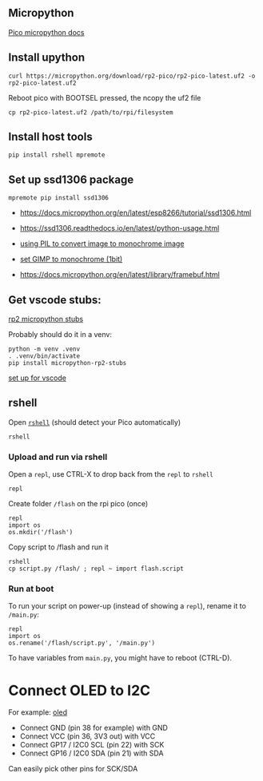 ## Micropython

[Pico micropython docs](https://www.raspberrypi.com/documentation/microcontrollers/micropython.html)

## Install upython

```
curl https://micropython.org/download/rp2-pico/rp2-pico-latest.uf2 -o rp2-pico-latest.uf2
```

Reboot pico with BOOTSEL pressed, the ncopy the uf2 file

```
cp rp2-pico-latest.uf2 /path/to/rpi/filesystem
```

## Install host tools

```
pip install rshell mpremote
```

## Set up ssd1306 package

```
mpremote pip install ssd1306
```

- https://docs.micropython.org/en/latest/esp8266/tutorial/ssd1306.html

- https://ssd1306.readthedocs.io/en/latest/python-usage.html

- [using PIL to convert image to monochrome image](https://github.com/adafruit/Adafruit_Python_SSD1306/blob/master/examples/image.py)

- [set GIMP to monochrome (1bit)](https://graphicdesign.stackexchange.com/questions/103717/how-do-i-create-true-two-color-images-in-gimp)

- https://docs.micropython.org/en/latest/library/framebuf.html

## Get vscode stubs:

[rp2 micropython stubs](https://github.com/Josverl/micropython-stubs)


Probably should do it in a venv:

```
python -m venv .venv
. .venv/bin/activate
pip install micropython-rp2-stubs
```

[set up for vscode](https://micropython-stubs.readthedocs.io/en/latest/22_vscode.html)

## rshell

Open [`rshell`](https://github.com/dhylands/rshell) (should detect your Pico automatically)

```
rshell
```

### Upload and run via rshell

Open a `repl`, use CTRL-X to drop back from the `repl` to `rshell`

```
repl
```

Create folder `/flash` on the rpi pico (once)

```
repl
import os
os.mkdir('/flash')
```

Copy script to /flash and run it

```
rshell
cp script.py /flash/ ; repl ~ import flash.script
```

### Run at boot

To run your script on power-up (instead of showing a `repl`), rename it to `/main.py`:

```
repl
import os
os.rename('/flash/script.py', '/main.py')
```

To have variables from `main.py`, you might have to reboot (CTRL-D).

# Connect OLED to I2C

For example: [oled](https://www.az-delivery.de/en/products/0-91-zoll-i2c-oled-display)

- Connect GND (pin 38 for example) with GND
- Connect VCC (pin 36, 3V3 out) with VCC
- Connect GP17 / I2C0 SCL (pin 22) with SCK
- Connect GP16 / I2C0 SDA (pin 21) with SDA

Can easily pick other pins for SCK/SDA